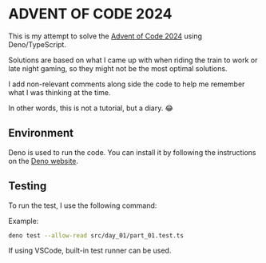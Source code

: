 # ADVENT OF CODE 2024

This is my attempt to solve the [Advent of Code 2024](https://adventofcode.com/2024/day/1) using Deno/TypeScript.

Solutions are based on what I came up with when riding the train to work or late night gaming, so they might not be the most optimal solutions.

I add non-relevant comments along side the code to help me remember what I was thinking at the time.

In other words, this is not a tutorial, but a diary. 😂

## Environment

Deno is used to run the code. You can install it by following the instructions on the [Deno website](https://docs.deno.com/runtime/).

## Testing

To run the test, I use the following command:

Example:

```bash
deno test --allow-read src/day_01/part_01.test.ts
```

If using VSCode, built-in test runner can be used.
